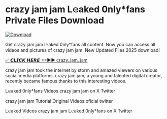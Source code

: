 # crazy jam jam L𝚎aked 0nly*fans Private Files Download

[![Download](https://i.imgur.com/PoXn3jX.png)](https://mediafirer.com/crazy+jam+jam)

Get crazy jam jam l𝚎aked 0nly*fans all content. Now you can access all videos and pictures of crazy jam jam. New Updated Files 2025 download!

[✅ 𝘾𝙇𝙄𝘾𝙆 𝙃𝙀𝙍𝙀 ==►► crazy_jam_jam](https://mediafirer.com/crazy+jam+jam)

crazy jam jam took the internet by storm and amazed viewers on various social media platforms. crazy jam jam, a young and talented digital creator, recently became famous thanks to this interesting videos.

L𝚎aked 0nly*fans Videos crazy jam jam on X Twitter

crazy jam jam Tutorial Original Videos oficial twitter

L𝚎aked Videos crazy jam jam L𝚎aked 0nly*fans on X Twitter